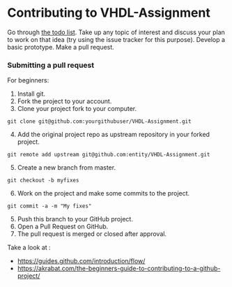 # Contributing to VHDL-Assignment

Go through [the todo list][I]. Take up any topic of interest and discuss your plan to work on that idea (try using the issue tracker for this purpose). Develop a basic prototype. Make a pull request.

### Submitting a pull request

For beginners:
1. Install git.
2. Fork the project to your account.
3. Clone your project fork to your computer.
```
git clone git@github.com:yourgithubuser/VHDL-Assignment.git
```
4. Add the original project repo as upstream repository in your forked project.
```
git remote add upstream git@github.com:entity/VHDL-Assignment.git
```
5. Create a new branch from master.
```
git checkout -b myfixes
```
6. Work on the project and make some commits to the project.
```
git commit -a -m "My fixes"
```
5. Push this branch to your GitHub project.
6. Open a Pull Request on GitHub.
8. The pull request is merged or closed after approval.

Take a look at : 
* https://guides.github.com/introduction/flow/
* https://akrabat.com/the-beginners-guide-to-contributing-to-a-github-project/

[I]: /TODO.md

